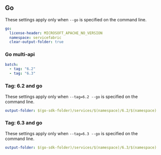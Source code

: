 ## Go

These settings apply only when `--go` is specified on the command line.

``` yaml $(go)
go:
  license-header: MICROSOFT_APACHE_NO_VERSION
  namespace: servicefabric
  clear-output-folder: true
```

### Go multi-api

``` yaml $(go) && $(multiapi)
batch:
  - tag: "6.2"
  - tag: "6.3"
```

### Tag: 6.2 and go

These settings apply only when `--tag=6.2 --go` is specified on the command line.

``` yaml $(tag) == '6.2' && $(go)
output-folder: $(go-sdk-folder)/services/$(namespace)/6.2/$(namespace)
```


### Tag: 6.3 and go

These settings apply only when `--tag=6.3 --go` is specified on the command line.

``` yaml $(tag) == '6.2' && $(go)
output-folder: $(go-sdk-folder)/services/$(namespace)/6.3/$(namespace)
```